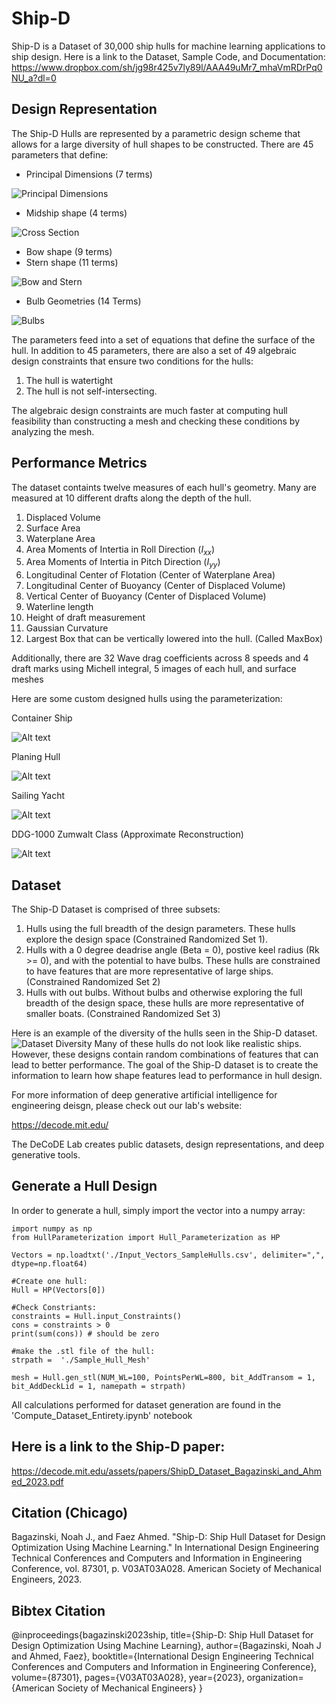 # Ship-D #
Ship-D is a Dataset of 30,000 ship hulls for machine learning applications to ship design. 
Here is a link to the Dataset, Sample Code, and Documentation: https://www.dropbox.com/sh/jg98r425v7ly89l/AAA49uMr7_mhaVmRDrPq0NU_a?dl=0

## Design Representation ## 
The Ship-D Hulls are represented by a parametric design scheme that allows for a large diversity of hull shapes to be constructed. There are 45 parameters that define:

- Principal Dimensions (7 terms)

![Principal Dimensions](support_files/image.png)

- Midship shape (4 terms)


![Cross Section](support_files/image-1.png)

- Bow shape (9 terms)
- Stern shape (11 terms)

![Bow and Stern](support_files/image-2.png)

- Bulb Geometries (14 Terms)

![Bulbs](support_files/image-3.png)

The parameters feed into a set of equations that define the surface of the hull. In addition to 45 parameters, there are also a set of 49 algebraic design constraints that ensure two conditions for the hulls:
1) The hull is watertight
2) The hull is not self-intersecting. 

The algebraic design constraints are much faster at computing hull feasibility than constructing a mesh and checking these conditions by analyzing the mesh. 

## Performance Metrics ##
The dataset containts twelve measures of each hull's geometry. Many are measured at 10 different drafts along the depth of the hull.

1)  Displaced Volume
2)  Surface Area
3)  Waterplane Area
4)  Area Moments of Intertia in Roll Direction ($I_{xx}$)
5)  Area Moments of Intertia in Pitch Direction ($I_{yy}$)
6)  Longitudinal Center of Flotation (Center of Waterplane Area)
7)  Longitudinal Center of Buoyancy (Center of Displaced Volume)
8)  Vertical Center of Buoyancy (Center of Displaced Volume)
9)  Waterline length
10) Height of draft measurement
11) Gaussian Curvature
12) Largest Box that can be vertically lowered into the hull. (Called MaxBox) 

Additionally, there are 32 Wave drag coefficients across 8 speeds and 4 draft marks using Michell integral, 5 images of each hull, and surface meshes

Here are some custom designed hulls using the parameterization:

Container Ship

![Alt text](support_files/image-8.png)

Planing Hull

![Alt text](support_files/image-5.png)

Sailing Yacht

![Alt text](support_files/image-6.png)

DDG-1000 Zumwalt Class (Approximate Reconstruction)

![Alt text](support_files/image-7.png)



## Dataset ##
The Ship-D Dataset is comprised of three subsets:
1) Hulls using the full breadth of the design parameters. These hulls explore the design space (Constrained Randomized Set 1). 
2) Hulls with a 0 degree deadrise angle (Beta = 0), postive keel radius (Rk >= 0), and with the potential to have bulbs. These hulls are constrained to have features that are more representative of large ships. (Constrained Randomized Set 2)
3) Hulls with out bulbs. Without bulbs and otherwise exploring the full breadth of the design space, these hulls are more representative of smaller boats. (Constrained Randomized Set 3)

Here is an example of the diversity of the hulls seen in the Ship-D dataset. 
![Dataset Diversity](support_files/image-4.png)
Many of these hulls do not look like realistic ships. However, these designs contain random combinations of features that can lead to better performance. The goal of the Ship-D dataset is to create the information to learn how shape features lead to performance in hull design. 

For more information of deep generative artificial intelligence for engineering deisgn, please check out our lab's website:

https://decode.mit.edu/

The DeCoDE Lab creates public datasets, design representations, and deep generative tools.

## Generate a Hull Design ## 

In order to generate a hull, simply import the vector into a numpy array:
```
import numpy as np
from HullParameterization import Hull_Parameterization as HP

Vectors = np.loadtxt('./Input_Vectors_SampleHulls.csv', delimiter=",", dtype=np.float64)

#Create one hull: 
Hull = HP(Vectors[0])

#Check Constriants:
constraints = Hull.input_Constraints()
cons = constraints > 0
print(sum(cons)) # should be zero

#make the .stl file of the hull:
strpath =  './Sample_Hull_Mesh' 

mesh = Hull.gen_stl(NUM_WL=100, PointsPerWL=800, bit_AddTransom = 1, bit_AddDeckLid = 1, namepath = strpath)

```

All calculations performed for dataset generation are found in the 'Compute_Dataset_Entirety.ipynb' notebook




## Here is a link to the Ship-D paper:

https://decode.mit.edu/assets/papers/ShipD_Dataset_Bagazinski_and_Ahmed_2023.pdf

## Citation (Chicago)

Bagazinski, Noah J., and Faez Ahmed. "Ship-D: Ship Hull Dataset for Design Optimization Using Machine Learning." In International Design Engineering Technical Conferences and Computers and Information in Engineering Conference, vol. 87301, p. V03AT03A028. American Society of Mechanical Engineers, 2023.

## Bibtex Citation

@inproceedings{bagazinski2023ship,
  title={Ship-D: Ship Hull Dataset for Design Optimization Using Machine Learning},
  author={Bagazinski, Noah J and Ahmed, Faez},
  booktitle={International Design Engineering Technical Conferences and Computers and Information in Engineering Conference},
  volume={87301},
  pages={V03AT03A028},
  year={2023},
  organization={American Society of Mechanical Engineers}
}
